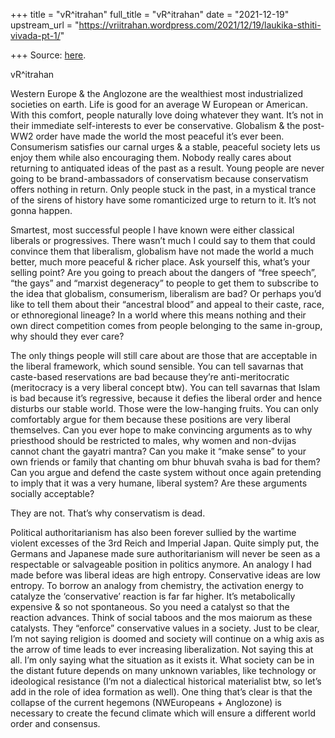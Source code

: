 +++
title = "vR^itrahan"
full_title = "vR^itrahan"
date = "2021-12-19"
upstream_url = "https://vriitrahan.wordpress.com/2021/12/19/laukika-sthiti-vivada-pt-1/"

+++
Source: [here](https://vriitrahan.wordpress.com/2021/12/19/laukika-sthiti-vivada-pt-1/).

vR^itrahan

Western Europe & the Anglozone are the wealthiest most industrialized
societies on earth. Life is good for an average W European or American.
With this comfort, people naturally love doing whatever they want. It’s
not in their immediate self-interests to ever be conservative. Globalism
& the post-WW2 order have made the world the most peaceful it’s ever
been. Consumerism satisfies our carnal urges & a stable, peaceful
society lets us enjoy them while also encouraging them. Nobody really
cares about returning to antiquated ideas of the past as a result. Young
people are never going to be brand-ambassadors of conservatism because
conservatism offers nothing in return. Only people stuck in the past, in
a mystical trance of the sirens of history have some romanticized urge
to return to it. It’s not gonna happen.

Smartest, most successful people I have known were either classical
liberals or progressives. There wasn’t much I could say to them that
could convince them that liberalism, globalism have not made the world a
much better, much more peaceful & richer place. Ask yourself this,
what’s your selling point? Are you going to preach about the dangers of
“free speech”, “the gays” and “marxist degeneracy” to people to get them
to subscribe to the idea that globalism, consumerism, liberalism are
bad? Or perhaps you’d like to tell them about their “ancestral blood”
and appeal to their caste, race, or ethnoregional lineage? In a world
where this means nothing and their own direct competition comes from
people belonging to the same in-group, why should they ever care?

The only things people will still care about are those that are
acceptable in the liberal framework, which sound sensible. You can tell
savarnas that caste-based reservations are bad because they’re
anti-meritocratic (meritocracy is a very liberal concept btw). You can
tell savarnas that Islam is bad because it’s regressive, because it
defies the liberal order and hence disturbs our stable world. Those were
the low-hanging fruits. You can only comfortably argue for them because
these positions are very liberal themselves. Can you ever hope to make
convincing arguments as to why priesthood should be restricted to males,
why women and non-dvijas cannot chant the gayatri mantra? Can you make
it “make sense” to your own friends or family that chanting om bhur
bhuvah svaha is bad for them? Can you argue and defend the caste system
without once again pretending to imply that it was a very humane,
liberal system? Are these arguments socially acceptable?

They are not. That’s why conservatism is dead.

Political authoritarianism has also been forever sullied by the wartime
violent excesses of the 3rd Reich and Imperial Japan. Quite simply put,
the Germans and Japanese made sure authoritarianism will never be seen
as a respectable or salvageable position in politics anymore. An analogy
I had made before was liberal ideas are high entropy. Conservative ideas
are low entropy. To borrow an analogy from chemistry, the activation
energy to catalyze the ‘conservative’ reaction is far far higher. It’s
metabolically expensive & so not spontaneous. So you need a catalyst so
that the reaction advances. Think of social taboos and the mos maiorum
as these catalysts. They “enforce” conservative values in a society.
Just to be clear, I’m not saying religion is doomed and society will
continue on a whig axis as the arrow of time leads to ever increasing
liberalization. Not saying this at all. I’m only saying what the
situation as it exists it. What society can be in the distant future
depends on many unknown variables, like technology or ideological
resistance (I’m not a dialectical historical materialist btw, so let’s
add in the role of idea formation as well). One thing that’s clear is
that the collapse of the current hegemons (NWEuropeans + Anglozone) is
necessary to create the fecund climate which will ensure a different
world order and consensus.

